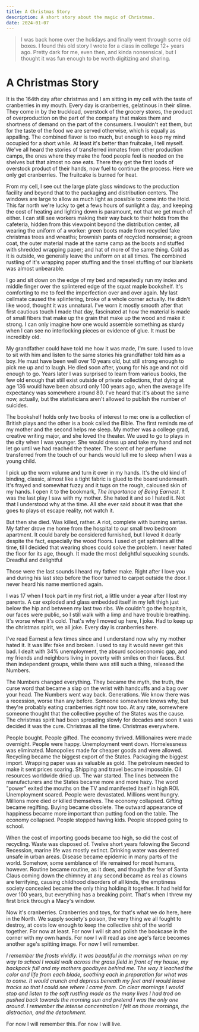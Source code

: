 ```yaml
---
title: A Christmas Story
description: A short story about the magic of Christmas.
date: 2024-01-07
---
```


> I was back home over the holidays and finally went through some old boxes. I
found this old story I wrote for a class in college 12+ years ago. Pretty
dark for me, even then, and kinda nonsensical, but I thought it was fun enough
to be worth digitizing and sharing.

# A Christmas Story

It is the 164th day after christmas and I am sitting in my cell with the taste
of cranberries in my mouth. Every day is cranberries, gelatinous in their slime.
They come in by the truckload, overstock of the grocery stores, the product of
overproduction on the part of the company that makes them and shortness of
demand on the part of the consumers. I wouldn't eat them, but for the taste of
the food we are served otherwise, which is equally as appalling. The combined
flavor is too much, but enough to keep my mind occupied for a short while. At
least it's better than fruitcake, I tell myself. We've all heard the stories of
transferred inmates from other production camps, the ones where they make the
food people feel is needed on the shelves but that almost no one eats. There
they get the first loads of overstock product of their hands, now fuel to
continue the process. Here we only get cranberries. The fruitcake is burned for
heat.

From my cell, I see out the large plate glass windows to the production facility
and beyond that to the packaging and distribution centers. The windows are large
to allow as much light as possible to come into the Hold. This far north we're
lucky to get a fews hours of sunlight a day, and keeping the cost of heating and
lighting down is paramount, not that we get much of either. I can still see
workers making their way back to their holds from the cafeteria, hidden from
this viewpoint beyond the distribution center, all wearing the uniform of a
worker: green boots made from recycled fake christmas trees and wreaths;
brownish pants of recycled nonsense; a green coat, the outer material made at
the same camp as the boots and stuffed with shredded wrapping paper; and hat of
more of the same thing. Cold as it is outside, we generally leave the uniform on
at all times. The combined rustling of it's wrapping paper stuffing and the
tinsel stuffing of our blankets was almost unbearable.

I go and sit down on the edge of my bed and repeatedly run my index and middle
finger over the splintered edge of the squat maple bookshelf. It's comforting to
me to feel the imperfection over and over again. My last cellmate caused the
splintering, broke of a whole corner actually. He didn't like wood, thought it
was unnatural. I've worn it mostly smooth after that first cautious touch I made
that day, fascinated at how the material is made of small fibers that make up
the grain that make up the wood and make it strong. I can only imagine how one
would assemble something as sturdy when I can see no interlocking pieces or
evidence of glue. It must be incredibly old.

My grandfather could have told me how it was made, I'm sure. I used to love to
sit with him and listen to the same stories his grandfather told him as a boy.
He must have been well over 10 years old, but still strong enough to pick me up
and to laugh. He died soon after, young for his age and not old enough to go.
Years later I was surprised to learn from various books, the few old enough that
still exist outside of private collections, that dying at age 136 would have
been absurd only 100 years ago, when the average life expectancy was somewhere
around 80. I've heard that it's about the same now, actually, but the
statisticians aren't allowed to publish the number of suicides.

The bookshelf holds only two books of interest to me: one is a collection of
British plays and the other is a book called the Bible. The first reminds me of
my mother and the second helps me sleep. My mother was a college grad, creative
writing major, and she loved the theater. We used to go to plays in the city
when I was younger. She would dress up and take my hand and not let go until we
had reached the theater. The scent of her perfume transferred from the touch of
our hands would lull me to sleep when I was a young child.

I pick up the worn volume and turn it over in my hands. It's the old kind of
binding, classic, almost like a tight fabric is glued to the board underneath.
It's frayed and somewhat fuzzy and it tugs on the rough, caloused skin of my
hands. I open it to the bookmark, _The Importance of Being Earnest_. It was the
last play I saw with my mother. She hated it and so I hated it. Not that I
understood why at the time. All she ever said about it was that she goes to
plays ot escape reality, not watch it.

But then she died. Was killed, rather. A riot, complete with burning santas. My
father drove me home from the hospital to our small two bedroom apartment. It
could barely be considered furnished, but I loved it dearly despite the fact,
especially the wood floors. I used ot get splinters all the time, til I decided
that wearing shoes could solve the problem. I never hated the floor for its age,
though. It made the most delightful squeaking sounds. Dreadful and delightful

Those were the last sounds I heard my father make. Right after I love you and
during his last step before the floor turned to carpet outside the door. I never
heard his name mentioned again.

I was 17 when I took part in my first riot, a little under a year after I lost
my parents. A car exploded and glass embedded itself in my left thigh just below
the hip and between my last two ribs. We couldn't go the hospitals, our faces
were public, so I still walk with a limp and have trouble breathing. It's worse
when it's cold. That's why I moved up here, I joke. Had to keep up the christmas
spirit, we all joke. Every day is cranberries here.

I've read Earnest a few times since and I understand now why my mother hated it.
It was life: fake and broken. I used to say it would never get this bad. I dealt
with 34% unemployment, the absurd socioeconomic gap, and my friends and
neighbors living in poverty with smiles on their faces. But then independent
groups, while there was still such a thing, released the Numbers.

The Numbers changed everything. They became the myth, the truth, the curse word
that became a slap on the wrist with handcuffs and a bag over your head. The
Numbers went way back. Generations. We know there was a recession, worse than
any before. Someone somewhere knows why, but they're probably eating cranberries
right now too. At any rate, somewhere someone thought that the collective psyche
of the States was the cause. The christmas spirit had been spreading slowly for
decades and soon it was decided it was the cure. Christmas all the time.
Christmas everywhere.

People bought. People gifted. The economy thrived. Millionaires were made
overnight. People were happy. Unemployment went down. Homelessness was
eliminated. Monopolies made for cheaper goods and were allowed. Recycling became
the biggest export of the States. Packaging the biggest import. Wrapping paper
was as valuable as gold. The petroleum needed to make it sent prices soaring.
Shipping and travel became impossible. Oil resources worldwide dried up. The war
started. The lines between the manufacturers and the States became more and more
hazy. The word "power" exited the mouths on the TV and manifested itself in high
ROI. Unemployment soared. People were devastated. Millions went hungry. Millions
more died or killed themselves. The economy collapsed. Gifting became regifting.
Buying became obsolete. The outward appearance of happiness became more
important than putting food on the table. The economy collapsed. People stopped
having kids. People stopped going to school.

When the cost of importing goods became too high, so did the cost of recycling.
Waste was disposed of. Twelve short years folowing the Second Recession, marine
life was mostly extinct. Drinking water was deemed unsafe in urban areas.
Disease became epidemic in many parts of the world. Somehow, some semblance of
life remained for most humans, however. Routine became routine, as it does, and
though the fear of Santa Claus coming down the chimney at any second became as
real as clowns are terrifying, causing childhood disorders of all kinds, the
emptiness society concealed became the only thing holding it together. It had
held for over 100 years, but everything has a breaking point. That's when I
threw my first brick through a Macy's window.

Now it's cranberries. Cranberries and toys, for that's what we do here, here in
the North. We supply society's poison, the very thing we all fought to destroy,
at costs low enough to keep the collective shit of the world together. For now
at least. For now I will sit and polish the bookcase in the corner with my own
hands. For now I will read as one age's farce becomes another age's spitting
image. For now I will remember.

_I remember the frosts vividly. It was beautiful in the mornings when on my way
to school I would walk across the grass field in front of my house, my backpack
full and my mothers goodbyes behind me. The way it leached the color and life
from each blade, soothing each in preparation for what was to come. It would
crunch and depress beneath my feet and I would leave tracks so that I could see
where I came from. On clear mornings I would stop and listen to the soft
rustling made as the many lives I had trod on pushed back towards the morning
sun and pretend I was the only one around. I remember the intense concentration
I felt on those mornings, the distraction, and the detachment._

For now I will remember this. For now I will live.
